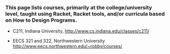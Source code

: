 ### This page lists courses, primarily at the college/university level, taught using Racket, Racket tools, and/or curricula based on How to Design Programs.

* C211, Indiana University, http://www.cs.indiana.edu/classes/c211/

* EECS 321 and 322, Northwestern University http://www.eecs.northwestern.edu/~robby/courses/
